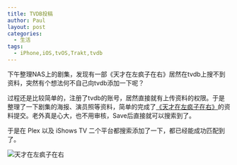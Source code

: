 ```yaml
---
title: TVDB投稿
author: Paul
layout: post
categories:
  - 生活
tags:
  - iPhone,iOS,tvOS,Trakt,tvdb
---
```

下午整理NAS上的剧集，发现有一部《天才在左疯子在右》居然在tvdb上搜不到资料，突然有个想法何不自己向tvdb添加一下呢？

过程还是比较简单的，注册了tvdb的账号，居然直接就有上传资料的权限。于是整理了一下剧集的海报、演员照等资料，简单的完成了[《天才在左疯子在右》](https://www.thetvdb.com/series/alpha-beta)的资料提交。老外真是心大，也不用审核，Save后直接就可以搜索到了。

于是在 Plex 以及 iShows TV 二个平台都搜索添加了一下，都已经能成功匹配到了。

![天才在左疯子在右](http://img.hz.mk/2018-0406/iShows-TV2.jpg)



